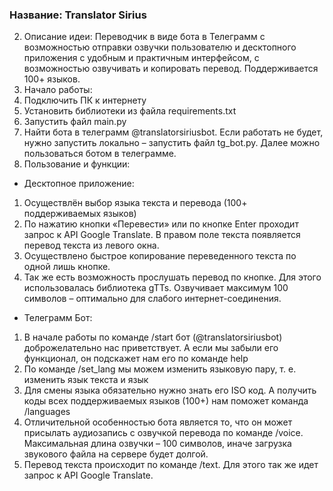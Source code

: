 ### Название: Translator Sirius
2. Описание идеи: Переводчик в виде бота в Телеграмм с возможностью отправки озвучки пользователю и десктопного приложения c удобным и практичным интерфейсом, с возможностью озвучивать и копировать перевод. Поддерживается 100+ языков.
3. Начало работы:
  1.	Подключить ПК к интернету
  2.	Установить библиотеки из файла requirements.txt
  3.	Запустить файл main.py
  4.	Найти бота в телеграмм @translatorsiriusbot. Если работать не будет, нужно запустить локально – запустить файл tg_bot.py. Далее можно пользоваться ботом в телеграмме.
4. Пользование и функции:
-	Десктопное приложение:
  1)	Осуществлён выбор языка текста и перевода (100+ поддерживаемых языков)
  2)	По нажатию кнопки «Перевести» или по кнопке Enter проходит запрос к API Google Translate. В правом поле текста появляется перевод текста из левого окна.
  3)	Осуществлено быстрое копирование переведенного текста по одной лишь кнопке.
  4)	Так же есть возможность прослушать перевод по кнопке. Для этого использовалась библиотека gTTs. Озвучивает максимум 100 символов – оптимально для слабого интернет-соединения.

-	Телеграмм Бот:
  1)	В начале работы по команде /start бот (@translatorsiriusbot) доброжелательно нас приветствует. А если мы забыли его функционал, он подскажет нам его по команде help
  2)	По команде /set_lang мы можем изменить языковую пару, т. е. изменить язык текста и язык
  3)	Для смены языка обязательно нужно знать его ISO код. А получить коды всех поддерживаемых языков (100+) нам поможет команда /languages
  4)	Отличительной особенностью бота является то, что он может присылать аудиозапись с озвучкой перевода по команде /voice. Максимальная длина озвучки – 100 символов, иначе загрузка звукового файла на сервере будет долгой.
  5)	Перевод текста происходит по команде /text. Для этого так же идет запрос к API Google Translate.



